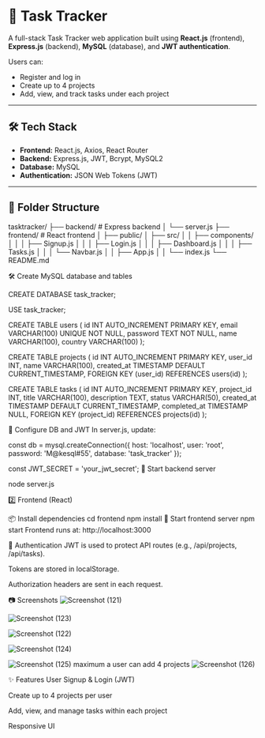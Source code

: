 # 📝 Task Tracker

A full-stack Task Tracker web application built using **React.js** (frontend), **Express.js** (backend), **MySQL** (database), and **JWT authentication**.

Users can:
- Register and log in
- Create up to 4 projects
- Add, view, and track tasks under each project

---

## 🛠️ Tech Stack

- **Frontend:** React.js, Axios, React Router
- **Backend:** Express.js, JWT, Bcrypt, MySQL2
- **Database:** MySQL
- **Authentication:** JSON Web Tokens (JWT)

---

## 📁 Folder Structure




tasktracker/
├── backend/ # Express backend
│ └── server.js
├── frontend/ # React frontend
│ ├── public/
│ ├── src/
│ │ ├── components/
│ │ │ ├── Signup.js
│ │ │ ├── Login.js
│ │ │ ├── Dashboard.js
│ │ │ ├── Tasks.js
│ │ │ └── Navbar.js
│ │ ├── App.js
│ │ └── index.js
└── README.md


🛠️ Create MySQL database and tables

CREATE DATABASE task_tracker;

USE task_tracker;

CREATE TABLE users (
  id INT AUTO_INCREMENT PRIMARY KEY,
  email VARCHAR(100) UNIQUE NOT NULL,
  password TEXT NOT NULL,
  name VARCHAR(100),
  country VARCHAR(100)
);

CREATE TABLE projects (
  id INT AUTO_INCREMENT PRIMARY KEY,
  user_id INT,
  name VARCHAR(100),
  created_at TIMESTAMP DEFAULT CURRENT_TIMESTAMP,
  FOREIGN KEY (user_id) REFERENCES users(id)
);

CREATE TABLE tasks (
  id INT AUTO_INCREMENT PRIMARY KEY,
  project_id INT,
  title VARCHAR(100),
  description TEXT,
  status VARCHAR(50),
  created_at TIMESTAMP DEFAULT CURRENT_TIMESTAMP,
  completed_at TIMESTAMP NULL,
  FOREIGN KEY (project_id) REFERENCES projects(id)
);



🔐 Configure DB and JWT
In server.js, update:



const db = mysql.createConnection({
  host: 'localhost',
  user: 'root',
  password: 'M@kesql#55',
  database: 'task_tracker'
});

const JWT_SECRET = 'your_jwt_secret';
🚀 Start backend server

node server.js


2️⃣ Frontend (React)

📦 Install dependencies
cd frontend
npm install
🚀 Start frontend server
npm start
Frontend runs at: http://localhost:3000


🔐 Authentication
JWT is used to protect API routes (e.g., /api/projects, /api/tasks).

Tokens are stored in localStorage.

Authorization headers are sent in each request.

📷 Screenshots
![Screenshot (121)](https://github.com/user-attachments/assets/ff61b0d7-5c3f-461b-b9f8-859623f1af87)

![Screenshot (123)](https://github.com/user-attachments/assets/fb30f890-b431-44bb-aa36-514359dfea1b)

![Screenshot (122)](https://github.com/user-attachments/assets/01ebbc76-7f9d-40a5-b4f2-7a91a7902756)

![Screenshot (124)](https://github.com/user-attachments/assets/208ade94-341c-4d5d-b3af-d86db8178298)

![Screenshot (125)](https://github.com/user-attachments/assets/f86357d2-6600-430e-b1e7-1919adb8e29b)
maximum a user can add 4 projects
![Screenshot (126)](https://github.com/user-attachments/assets/62950fe3-84e0-483d-9435-5e3efc1016f1)



✨ Features
User Signup & Login (JWT)

Create up to 4 projects per user

Add, view, and manage tasks within each project

Responsive UI
